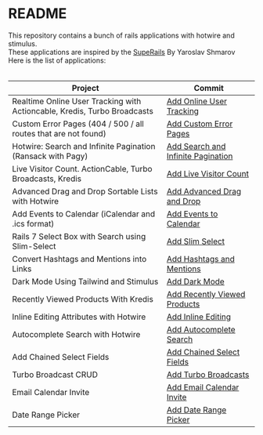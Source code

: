 # README

This repository contains a bunch of rails applications with hotwire and stimulus. <br/>
These applications are inspired by the [SupeRails](https://www.youtube.com/@SupeRails) By Yaroslav Shmarov <br/>
Here is the list of applications: <br/> <br/>

| Project                                                                   | Commit                                                                                                                      |
|---------------------------------------------------------------------------|-----------------------------------------------------------------------------------------------------------------------------|
| Realtime Online User Tracking with Actioncable, Kredis, Turbo Broadcasts  | [Add Online User Tracking](https://github.com/sabricakir/rails_turbo_apps/commit/cc9db407c42a890515155fe70f1cb5d7da9b2a64) |
| Custom Error Pages (404 / 500 / all routes that are not found)            | [Add Custom Error Pages](https://github.com/sabricakir/rails_turbo_apps/commit/bf18f14625c92122da825beb21dd61d0b468626f) |
| Hotwire: Search and Infinite Pagination (Ransack with Pagy)               | [Add Search and Infinite Pagination](https://github.com/sabricakir/rails_turbo_apps/commit/97fdcb4bb5ec117ca474d23e2818f426c4e5b139) |
| Live Visitor Count. ActionCable, Turbo Broadcasts, Kredis                 | [Add Live Visitor Count](https://github.com/sabricakir/rails_turbo_apps/commit/cb7bce3d9309c164525c9323dee4b63dcc43feaa) |
| Advanced Drag and Drop Sortable Lists with Hotwire                        | [Add Advanced Drag and Drop](https://github.com/sabricakir/rails_turbo_apps/commit/43e280ae444e862173c291e6154c6e357c1001e4) |
| Add Events to Calendar (iCalendar and .ics format)                        | [Add Events to Calendar](https://github.com/sabricakir/rails_turbo_apps/commit/4e9e1de92bbf924fe98813f5d7bcb8b4d51f7d6f)    |
| Rails 7 Select Box with Search using Slim-Select                          | [Add Slim Select](https://github.com/sabricakir/rails_turbo_apps/commit/cc3ef5a3defbc85d4aa15a155824058cd0834062) |
| Convert Hashtags and Mentions into Links                                  | [Add Hashtags and Mentions](https://github.com/sabricakir/rails_turbo_apps/commit/910cfb3e4b089c215e73ac157e922bab4a07f396) |
| Dark Mode Using Tailwind and Stimulus                                     | [Add Dark Mode](https://github.com/sabricakir/rails_turbo_apps/commit/3d1fa13e030e4b8d0de5d990ccc26bbadb10e285) |
| Recently Viewed Products With Kredis                                      | [Add Recently Viewed Products](https://github.com/sabricakir/rails_turbo_apps/commit/cd88b81a9f7594857b0ec6886fac498a1037f0f2) |
| Inline Editing Attributes with Hotwire                                    | [Add Inline Editing](https://github.com/sabricakir/rails_turbo_apps/commit/002d0bf2e1ef7234db4eac197085ebf469a15f51) |
| Autocomplete Search with Hotwire                                          | [Add Autocomplete Search](https://github.com/sabricakir/rails_turbo_apps/pull/17/commits/ed25727bed5d220f827b7d2dc9d7a5581385a66c) |
| Add Chained Select Fields                                                 | [Add Chained Select Fields](https://github.com/sabricakir/rails_turbo_apps/pull/21/commits/252ea31815bedec9510a0c45bd6ea64e97a0b6ab) |
| Turbo Broadcast CRUD                                                      | [Add Turbo Broadcasts](https://github.com/sabricakir/rails_turbo_apps/commit/28a4359e8d756599a589dd0aff6fdf6b9b44fe9e)      |
| Email Calendar Invite                                                     | [Add Email Calendar Invite](https://github.com/sabricakir/rails_turbo_apps/commit/1425160be67c2afac00977772aa1e6530b1fa7ec) |
| Date Range Picker                                                         | [Add Date Range Picker](https://github.com/sabricakir/rails_turbo_apps/commit/2ffb8a2d23d18858fe0ec7a73b93f8c8798ae713) |

